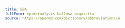 ```yaml
---
title: EBA
fullForm: epidermolysis bullosa acquisita
source: https://openmd.com/dictionary/abbreviations/e
---
```


